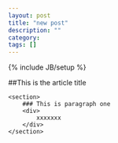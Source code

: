 ```yaml
---
layout: post
title: "new post"
description: ""
category: 
tags: []
---
```

{% include JB/setup %}

<article>
    ##This is the article title
    
    <section>
        ### This is paragraph one
        <div>
            xxxxxxx
        </div>
    </section>
</article>
